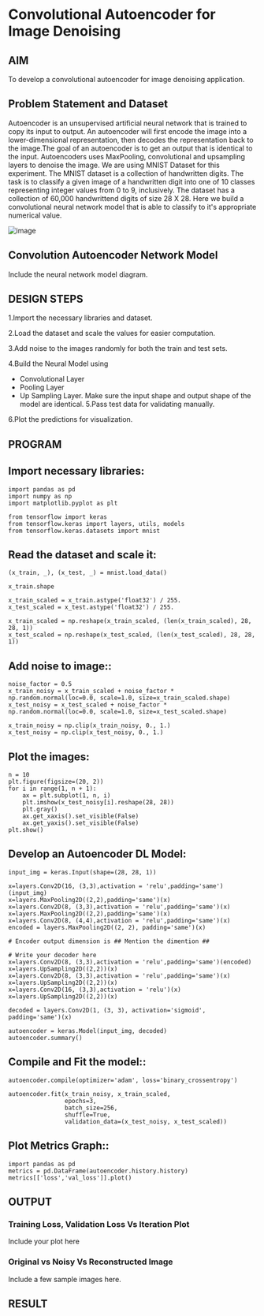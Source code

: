 # Convolutional Autoencoder for Image Denoising

## AIM

To develop a convolutional autoencoder for image denoising application.

## Problem Statement and Dataset
Autoencoder is an unsupervised artificial neural network that is trained to copy its input to output. An autoencoder will first encode the image into a lower-dimensional representation, then decodes the representation back to the image.The goal of an autoencoder is to get an output that is identical to the input. Autoencoders uses MaxPooling, convolutional and upsampling layers to denoise the image. We are using MNIST Dataset for this experiment. The MNIST dataset is a collection of handwritten digits. The task is to classify a given image of a handwritten digit into one of 10 classes representing integer values from 0 to 9, inclusively. The dataset has a collection of 60,000 handwrittend digits of size 28 X 28. Here we build a convolutional neural network model that is able to classify to it's appropriate numerical value. 

![image](https://github.com/Saibandhavi75/convolutional-denoising-autoencoder/assets/94208895/b9d34618-c7b7-44dd-a0a6-76964309a459)

## Convolution Autoencoder Network Model

Include the neural network model diagram.

## DESIGN STEPS

1.Import the necessary libraries and dataset.

2.Load the dataset and scale the values for easier computation.

3.Add noise to the images randomly for both the train and test sets.

4.Build the Neural Model using

* Convolutional Layer
* Pooling Layer
* Up Sampling Layer. Make sure the input shape and output shape of the model are identical.
5.Pass test data for validating manually.

6.Plot the predictions for visualization.

## PROGRAM
## Import necessary libraries:
```
import pandas as pd
import numpy as np
import matplotlib.pyplot as plt

from tensorflow import keras
from tensorflow.keras import layers, utils, models
from tensorflow.keras.datasets import mnist
```
## Read the dataset and scale it:
```
(x_train, _), (x_test, _) = mnist.load_data()

x_train.shape

x_train_scaled = x_train.astype('float32') / 255.
x_test_scaled = x_test.astype('float32') / 255.

x_train_scaled = np.reshape(x_train_scaled, (len(x_train_scaled), 28, 28, 1))
x_test_scaled = np.reshape(x_test_scaled, (len(x_test_scaled), 28, 28, 1))
```
## Add noise to image::
```
noise_factor = 0.5
x_train_noisy = x_train_scaled + noise_factor * np.random.normal(loc=0.0, scale=1.0, size=x_train_scaled.shape)
x_test_noisy = x_test_scaled + noise_factor * np.random.normal(loc=0.0, scale=1.0, size=x_test_scaled.shape)

x_train_noisy = np.clip(x_train_noisy, 0., 1.)
x_test_noisy = np.clip(x_test_noisy, 0., 1.)
```
## Plot the images:
```
n = 10
plt.figure(figsize=(20, 2))
for i in range(1, n + 1):
    ax = plt.subplot(1, n, i)
    plt.imshow(x_test_noisy[i].reshape(28, 28))
    plt.gray()
    ax.get_xaxis().set_visible(False)
    ax.get_yaxis().set_visible(False)
plt.show()
```
## Develop an Autoencoder DL Model:
```
input_img = keras.Input(shape=(28, 28, 1))

x=layers.Conv2D(16, (3,3),activation = 'relu',padding='same')(input_img)
x=layers.MaxPooling2D((2,2),padding='same')(x)
x=layers.Conv2D(8, (3,3),activation = 'relu',padding='same')(x)
x=layers.MaxPooling2D((2,2),padding='same')(x)
x=layers.Conv2D(8, (4,4),activation = 'relu',padding='same')(x)
encoded = layers.MaxPooling2D((2, 2), padding='same')(x)

# Encoder output dimension is ## Mention the dimention ##

# Write your decoder here
x=layers.Conv2D(8, (3,3),activation = 'relu',padding='same')(encoded)
x=layers.UpSampling2D((2,2))(x)
x=layers.Conv2D(8, (3,3),activation = 'relu',padding='same')(x)
x=layers.UpSampling2D((2,2))(x)
x=layers.Conv2D(16, (3,3),activation = 'relu')(x)
x=layers.UpSampling2D((2,2))(x)

decoded = layers.Conv2D(1, (3, 3), activation='sigmoid', padding='same')(x)

autoencoder = keras.Model(input_img, decoded)
autoencoder.summary()
```
## Compile and Fit the model::
```
autoencoder.compile(optimizer='adam', loss='binary_crossentropy')

autoencoder.fit(x_train_noisy, x_train_scaled,
                epochs=3,
                batch_size=256,
                shuffle=True,
                validation_data=(x_test_noisy, x_test_scaled))
```
## Plot Metrics Graph::
```
import pandas as pd
metrics = pd.DataFrame(autoencoder.history.history)
metrics[['loss','val_loss']].plot()
```

## OUTPUT

### Training Loss, Validation Loss Vs Iteration Plot

Include your plot here

### Original vs Noisy Vs Reconstructed Image

Include a few sample images here.



## RESULT
